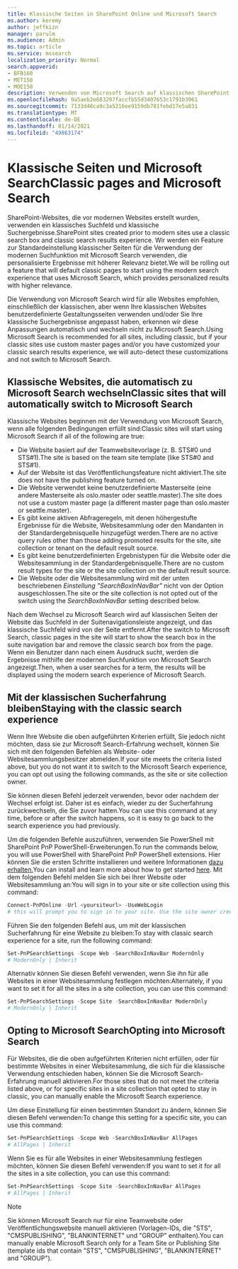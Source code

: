 ```yaml
---
title: Klassische Seiten in SharePoint Online und Microsoft Search
ms.author: keremy
author: jeffkizn
manager: parulm
ms.audience: Admin
ms.topic: article
ms.service: mssearch
localization_priority: Normal
search.appverid:
- BFB160
- MET150
- MOE150
description: Verwenden von Microsoft Search auf klassischen SharePoint-Seiten
ms.openlocfilehash: 9a5aeb2e683297faccfb55d3407653c1791b3961
ms.sourcegitcommit: 7133d46ca9c3a5216ee9159db781febd17e5a831
ms.translationtype: MT
ms.contentlocale: de-DE
ms.lasthandoff: 01/14/2021
ms.locfileid: "49863174"
---
```

# <a name="classic-pages-and-microsoft-search"></a><span data-ttu-id="5594c-103">Klassische Seiten und Microsoft Search</span><span class="sxs-lookup"><span data-stu-id="5594c-103">Classic pages and Microsoft Search</span></span>

<span data-ttu-id="5594c-104">SharePoint-Websites, die vor modernen Websites erstellt wurden, verwenden ein klassisches Suchfeld und klassische Suchergebnisse.</span><span class="sxs-lookup"><span data-stu-id="5594c-104">SharePoint sites created prior to modern sites use a classic search box and classic search results experience.</span></span> <span data-ttu-id="5594c-105">Wir werden ein Feature zur Standardeinstellung klassischer Seiten für die Verwendung der modernen Suchfunktion mit Microsoft Search verwenden, die personalisierte Ergebnisse mit höherer Relevanz bietet.</span><span class="sxs-lookup"><span data-stu-id="5594c-105">We will be rolling out a feature that will default classic pages to start using the modern search experience that uses Microsoft Search, which provides personalized results with higher relevance.</span></span>

<span data-ttu-id="5594c-106">Die Verwendung von Microsoft Search wird für alle Websites empfohlen, einschließlich der klassischen, aber wenn Ihre klassischen Websites benutzerdefinierte Gestaltungsseiten verwenden und/oder Sie Ihre klassische Suchergebnisse angepasst haben, erkennen wir diese Anpassungen automatisch und wechseln nicht zu Microsoft Search.</span><span class="sxs-lookup"><span data-stu-id="5594c-106">Using Microsoft Search is recommended for all sites, including classic, but if your classic sites use custom master pages and/or you have customized your classic search results experience, we will auto-detect these customizations and not switch to Microsoft Search.</span></span>

## <a name="classic-sites-that-will-automatically-switch-to-microsoft-search"></a><span data-ttu-id="5594c-107">Klassische Websites, die automatisch zu Microsoft Search wechseln</span><span class="sxs-lookup"><span data-stu-id="5594c-107">Classic sites that will automatically switch to Microsoft Search</span></span>

<span data-ttu-id="5594c-108">Klassische Websites beginnen mit der Verwendung von Microsoft Search, wenn alle folgenden Bedingungen erfüllt sind:</span><span class="sxs-lookup"><span data-stu-id="5594c-108">Classic sites will start using Microsoft Search if all of the following are true:</span></span>

* <span data-ttu-id="5594c-109">Die Website basiert auf der Teamwebsitevorlage (z. B. STS#0 und STS#1).</span><span class="sxs-lookup"><span data-stu-id="5594c-109">The site is based on the team site template (like STS#0 and STS#1).</span></span>
* <span data-ttu-id="5594c-110">Auf der Website ist das Veröffentlichungsfeature nicht aktiviert.</span><span class="sxs-lookup"><span data-stu-id="5594c-110">The site does not have the publishing feature turned on.</span></span>
* <span data-ttu-id="5594c-111">Die Website verwendet keine benutzerdefinierte Masterseite (eine andere Masterseite als oslo.master oder seattle.master).</span><span class="sxs-lookup"><span data-stu-id="5594c-111">The site does not use a custom master page (a different master page than oslo.master or seattle.master).</span></span>
* <span data-ttu-id="5594c-112">Es gibt keine aktiven Abfrageregeln, mit denen höhergestufte Ergebnisse für die Website, Websitesammlung oder den Mandanten in der Standardergebnisquelle hinzugefügt werden.</span><span class="sxs-lookup"><span data-stu-id="5594c-112">There are no active query rules other than those adding promoted results for the site, site collection or tenant on the default result source.</span></span>
* <span data-ttu-id="5594c-113">Es gibt keine benutzerdefinierten Ergebnistypen für die Website oder die Websitesammlung in der Standardergebnisquelle.</span><span class="sxs-lookup"><span data-stu-id="5594c-113">There are no custom result types for the site or the site collection on the default result source.</span></span>
* <span data-ttu-id="5594c-114">Die Website oder die Websitesammlung wird mit der unten beschriebenen *Einstellung "SearchBoxInNavBar"* nicht von der Option ausgeschlossen.</span><span class="sxs-lookup"><span data-stu-id="5594c-114">The site or the site collection is not opted out of the switch using the *SearchBoxInNavBar* setting described below.</span></span>

<span data-ttu-id="5594c-115">Nach dem Wechsel zu Microsoft Search wird auf klassischen Seiten der Website das Suchfeld in der Suitenavigationsleiste angezeigt, und das klassische Suchfeld wird von der Seite entfernt.</span><span class="sxs-lookup"><span data-stu-id="5594c-115">After the switch to Microsoft Search, classic pages in the site will start to show the search box in the suite navigation bar and remove the classic search box from the page.</span></span> <span data-ttu-id="5594c-116">Wenn ein Benutzer dann nach einem Ausdruck sucht, werden die Ergebnisse mithilfe der modernen Suchfunktion von Microsoft Search angezeigt.</span><span class="sxs-lookup"><span data-stu-id="5594c-116">Then, when a user searches for a term, the results will be displayed using the modern search experience of Microsoft Search.</span></span>

## <a name="staying-with-the-classic-search-experience"></a><span data-ttu-id="5594c-117">Mit der klassischen Sucherfahrung bleiben</span><span class="sxs-lookup"><span data-stu-id="5594c-117">Staying with the classic search experience</span></span>

<span data-ttu-id="5594c-118">Wenn Ihre Website die oben aufgeführten Kriterien erfüllt, Sie jedoch nicht möchten, dass sie zur Microsoft Search-Erfahrung wechselt, können Sie sich mit den folgenden Befehlen als Website- oder Websitesammlungsbesitzer abmelden.</span><span class="sxs-lookup"><span data-stu-id="5594c-118">If your site meets the criteria listed above, but you do not want it to switch to the Microsoft Search experience, you can opt out using the following commands, as the site or site collection owner.</span></span>

<span data-ttu-id="5594c-119">Sie können diesen Befehl jederzeit verwenden, bevor oder nachdem der Wechsel erfolgt ist. Daher ist es einfach, wieder zu der Sucherfahrung zurückwechseln, die Sie zuvor hatten.</span><span class="sxs-lookup"><span data-stu-id="5594c-119">You can use this command at any time, before or after the switch happens, so it is easy to go back to the search experience you had previously.</span></span>

<span data-ttu-id="5594c-120">Um die folgenden Befehle auszuführen, verwenden Sie PowerShell mit SharePoint PnP PowerShell-Erweiterungen.</span><span class="sxs-lookup"><span data-stu-id="5594c-120">To run the commands below, you will use PowerShell with SharePoint PnP PowerShell extensions.</span></span> <span data-ttu-id="5594c-121">Hier können Sie die ersten Schritte installieren und weitere Informationen [dazu erhalten.](https://docs.microsoft.com/powershell/sharepoint/sharepoint-pnp/sharepoint-pnp-cmdlets?view=sharepoint-ps)</span><span class="sxs-lookup"><span data-stu-id="5594c-121">You can install and learn more about how to get started [here](https://docs.microsoft.com/powershell/sharepoint/sharepoint-pnp/sharepoint-pnp-cmdlets?view=sharepoint-ps).</span></span> <span data-ttu-id="5594c-122">Mit dem folgenden Befehl melden Sie sich bei Ihrer Website oder Websitesammlung an:</span><span class="sxs-lookup"><span data-stu-id="5594c-122">You will sign in to your site or site collection using this command:</span></span>

```powershell
Connect-PnPOnline -Url <yoursiteurl> -UseWebLogin
# this will prompt you to sign in to your site. Use the site owner credentials.
```

<span data-ttu-id="5594c-123">Führen Sie den folgenden Befehl aus, um mit der klassischen Sucherfahrung für eine Website zu bleiben:</span><span class="sxs-lookup"><span data-stu-id="5594c-123">To stay with classic search experience for a site, run the following command:</span></span>

```powershell
Set-PnPSearchSettings -Scope Web -SearchBoxInNavBar ModernOnly
# ModernOnly | Inherit
```

<span data-ttu-id="5594c-124">Alternativ können Sie diesen Befehl verwenden, wenn Sie ihn für alle Websites in einer Websitesammlung festlegen möchten:</span><span class="sxs-lookup"><span data-stu-id="5594c-124">Alternately, if you want to set it for all the sites in a site collection, you can use this command:</span></span>

```powershell
Set-PnPSearchSettings -Scope Site -SearchBoxInNavBar ModernOnly
# ModernOnly | Inherit
```

## <a name="opting-into-microsoft-search"></a><span data-ttu-id="5594c-125">Opting to Microsoft Search</span><span class="sxs-lookup"><span data-stu-id="5594c-125">Opting into Microsoft Search</span></span>

<span data-ttu-id="5594c-126">Für Websites, die die oben aufgeführten Kriterien nicht erfüllen, oder für bestimmte Websites in einer Websitesammlung, die sich für die klassische Verwendung entschieden haben, können Sie die Microsoft Search-Erfahrung manuell aktivieren.</span><span class="sxs-lookup"><span data-stu-id="5594c-126">For those sites that do not meet the criteria listed above, or for specific sites in a site collection that opted to stay in classic, you can manually enable the Microsoft Search experience.</span></span>

<span data-ttu-id="5594c-127">Um diese Einstellung für einen bestimmten Standort zu ändern, können Sie diesen Befehl verwenden:</span><span class="sxs-lookup"><span data-stu-id="5594c-127">To change this setting for a specific site, you can use this command:</span></span>

```powershell
Set-PnPSearchSettings -Scope Web -SearchBoxInNavBar AllPages
# AllPages | Inherit
```

<span data-ttu-id="5594c-128">Wenn Sie es für alle Websites in einer Websitesammlung festlegen möchten, können Sie diesen Befehl verwenden:</span><span class="sxs-lookup"><span data-stu-id="5594c-128">If you want to set it for all the sites in a site collection, you can use this command:</span></span>

```powershell
Set-PnPSearchSettings -Scope Site -SearchBoxInNavBar AllPages
# AllPages | Inherit
```

> [!NOTE]
> <span data-ttu-id="5594c-129">Sie können Microsoft Search nur für eine Teamwebsite oder Veröffentlichungswebsite manuell aktivieren (Vorlagen-IDs, die "STS", "CMSPUBLISHING", "BLANKINTERNET" und "GROUP" enthalten).</span><span class="sxs-lookup"><span data-stu-id="5594c-129">You can manually enable Microsoft Search only for a Team Site or Publishing Site (template ids that contain "STS", "CMSPUBLISHING", "BLANKINTERNET" and "GROUP").</span></span>
